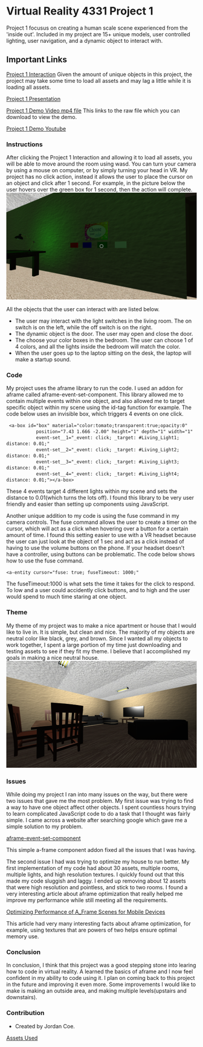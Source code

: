 # Virtual Reality 4331 Project 1

Project 1 focusus on creating a human scale scene experienced from the 'inside out'. Included in my project are 15+ unique models, user controlled lighting, user navigation, and a dynamic object to interact with. 

## Important Links 

<a href="https://jujocoe.github.io/">Project 1 Interaction</a>
Given the amount of unique objects in this project, the project may take some time to load all assets and may lag a little while it is loading all assets. 

<a href="http://slides.com/jordancoe/project-1#/">Project 1 Presentation</a>

<a href="https://github.com/JuJoCoe/JuJoCoe.github.io/blob/master/demo_video/Project_1_Demo.mp4">Project 1 Demo Video mp4 file</a>
This links to the raw file which you can download to view the demo.

<a href="https://www.youtube.com/watch?v=fuZHbIO0vaQ&feature=youtu.be">Project 1 Demo Youtube</a>

### Instructions
After clicking the Project 1 Interaction and allowing it to load all assets, you will be able to move around the room using wasd. You can turn your camera by using a mouse on computer, or by simply turning your head in VR. My project has no click action, instead it allows the user to place the cursor on an object and click after 1 second. For example, in the picture below the user hovers over the green box for 1 second, then the action will complete. 
![ScreenShot](/demo_images/GreenLights.png)

All the objects that the user can interact with are listed below. 

- The user may interact with the light switches in the living room. The on switch is on the left, while the off switch is on the right.
- The dynamic object is the door. The user may open and close the door.
- The choose your color boxes in the bedroom. The user can choose 1 of 4 colors, and all the lights inside the bedroom will match the color. 
- When the user goes up to the laptop sitting on the desk, the laptop will make a startup sound. 


### Code    
My project uses the aframe library to run the code. I used an addon for aframe called aframe-event-set-component. This library allowed me to contain multiple events within one object, and also allowed me to target specific object within my scene using the id-tag function for example. The code below uses an invisible box, which triggers 4 events on one click. 

```
 <a-box id="box" material="color:tomato;transparent:true;opacity:0"
           position="7.43 1.666 -2.00" height="1" depth="1" width="1"
           event-set__1="_event: click; _target: #Living_Light1; distance: 0.01;"
           event-set__2="_event: click; _target: #Living_Light2; distance: 0.01;"
           event-set__3="_event: click; _target: #Living_Light3; distance: 0.01;"
           event-set__4="_event: click; _target: #Living_Light4; distance: 0.01;"></a-box>
```
These 4 events target 4 different lights within my scene and sets the distance to 0.01(which turns the lots off). I found this library to be very user friendly and easier than setting up components using JavaScript. 

Another unique addition to my code is using the fuse command in my camera controls. The fuse command allows the user to create a timer on the cursor, which will act as a click when hovering over a button for a certain amount of time. I found this setting easier to use with a VR headset because the user can just look at the object of 1 sec and act as a click instead of having to use the volume buttons on the phone. If your headset doesn't have a controller, using buttons can be problematic. The code below shows how to use the fuse command. 
```
<a-entity cursor="fuse: true; fuseTimeout: 1000;"
```
The fuseTimeout:1000 is what sets the time it takes for the click to respond. To low and a user could accidently click buttons, and to high and the user would spend to much time staring at one object. 

### Theme 
My theme of my project was to make a nice apartment or house that I would like to live in. It is simple, but clean and nice. The majority of my objects are neutral color like black, grey, and brown. Since I wanted all my objects to work together, I spent a large portion of my time just downloading and testing assets to see if they fit my theme. I believe that I accomplished my goals in making a nice neutral house.
![ScreenShot](/demo_images/LivingRoom1.png)

### Issues
While doing my project I ran into many issues on the way, but there were two issues that gave me the most problem. My first issue was trying to find a way to have one object affect other objects. I spent countless hours trying to learn complicated JavaScript code to do a task that I thought was fairly simple. I came across a website after searching google which gave me a simple solution to my problem. 

<a href="https://www.npmjs.com/package/aframe-event-set-component">aframe-event-set-component</a>

This simple a-frame component addon fixed all the issues that I was having.

The second issue I had was trying to optimize my house to run better. My first implementation of my code had about 30 assets, multiple rooms, multiple lights, and high resolution textures. I quickly found out that this made my code sluggish and laggy. I ended up removing about 12 assets that were high resolution and pointless, and stick to two rooms. I found a very interesting article about aframe optimization that really helped me improve my performance while still meeting all the requirements.

<a href=https://hacks.mozilla.org/2017/07/optimizing-performance-of-a-frame-scenes-for-mobile-devices/>Optimizing Performance of A_Frame Scenes for Mobile Devices</a>

This article had very many interesting facts about aframe optimization, for example, using textures that are powers of two helps ensure optimal memory use. 

### Conclusion
In conclusion, I think that this project was a good stepping stone into learing how to code in virtual reality. A learned the basics of aframe and I now feel confident in my ability to code using it. I plan on coming back to this project in the future and improving it even more. Some improvements I would like to make is making an outside area, and making multiple levels(upstairs and downstairs). 

### Contribution
- Created by Jordan Coe.

<a href="https://github.com/JuJoCoe/JuJoCoe.github.io/blob/master/assets/Assetsworkcited.txt">Assets Used</a>
